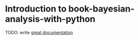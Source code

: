 # Introduction to book-bayesian-analysis-with-python

TODO: write [great documentation](http://jacobian.org/writing/what-to-write/)
